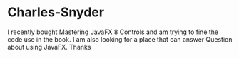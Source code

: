 # Charles-Snyder
I recently bought Mastering JavaFX 8 Controls  and am trying to fine the code use in the book. I am also looking for a place that can answer Question about using JavaFX. Thanks
